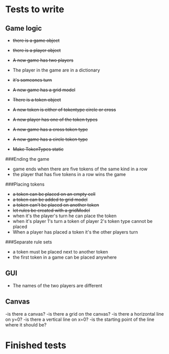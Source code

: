 Tests to write
==============
Game logic
------
- ~~there is a game object~~
- ~~there is a player object~~
- ~~A new game has two players~~
- The player in the game are in a dictionary
- ~~it's someones turn~~

- ~~A new game has a grid model~~
- ~~There is a token object~~
- ~~A new token is either of tokentype circle or cross~~
- ~~A new player has one of the token types~~
- ~~A new game has a cross token type~~
- ~~A new game has a circle token type~~
- ~~Make TokenTypes static~~


###Ending the game
- game ends when there are five tokens of the same kind in a row
- the player that has five tokens in a row wins the game

###Placing tokens
- ~~a token can be placed on an empty cell~~
- ~~a token can be added to grid model~~
- ~~a token can't be placed on another token~~
- ~~let rules be created with a gridModel~~
- when it's the player's turn he can place the token
- when it's player 1's turn a token of player 2's token type cannot be placed
- When a player has placed a token it's the other players turn

###Separate rule sets
- a token must be placed next to another token
- the first token in a game can be placed anywhere

GUI
----
- The names of the two players are different

Canvas
------
-is there a canvas?
-is there a grid on the canvas?
-is there a horizontal line on y=0?
-is there a vertical line on x=0?
-is the starting point of the line where it should be?

Finished tests
==============
